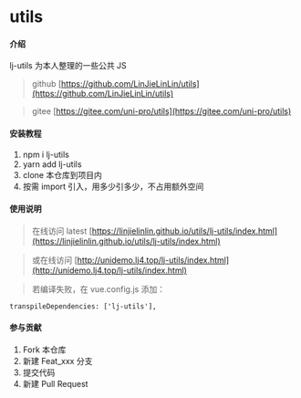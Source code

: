 # utils

#### 介绍

lj-utils 为本人整理的一些公共 JS

> github [https://github.com/LinJieLinLin/utils](https://github.com/LinJieLinLin/utils)

> gitee [https://gitee.com/uni-pro/utils](https://gitee.com/uni-pro/utils)

#### 安装教程

1.  npm i lj-utils
2.  yarn add lj-utils
3.  clone 本仓库到项目内
4.  按需 import 引入，用多少引多少，不占用额外空间

#### 使用说明

> 在线访问 latest [https://linjielinlin.github.io/utils/lj-utils/index.html](https://linjielinlin.github.io/utils/lj-utils/index.html)

> 或在线访问 [http://unidemo.lj4.top/lj-utils/index.html](http://unidemo.lj4.top/lj-utils/index.html)

> 若编译失败，在 vue.config.js 添加：

```
transpileDependencies: ['lj-utils'],
```

#### 参与贡献

1.  Fork 本仓库
2.  新建 Feat_xxx 分支
3.  提交代码
4.  新建 Pull Request
